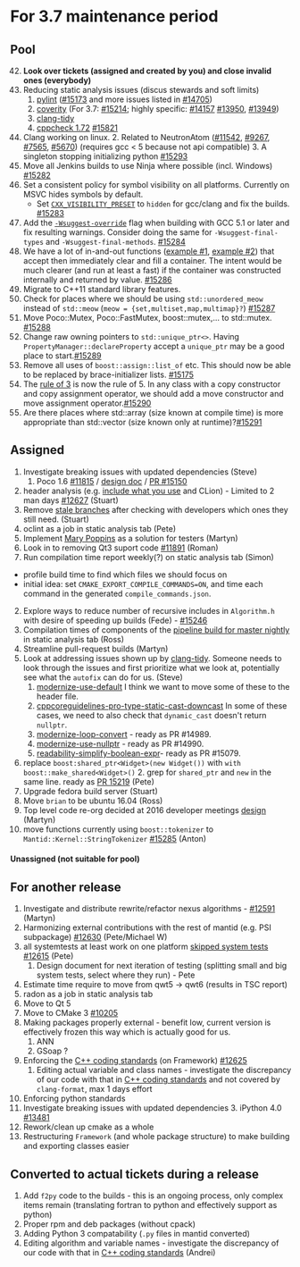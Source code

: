 For 3.7 maintenance period
==========================

Pool
----

42. **Look over tickets (assigned and created by you) and close invalid ones (everybody)**
1. Reducing static analysis issues (discus stewards and soft limits)
   1. [pylint](http://builds.mantidproject.org/job/master_pylint/) ([#15173](https://github.com/mantidproject/mantid/issues/15173) and more issues listed in [#14705](https://github.com/mantidproject/mantid/issues/14705))
   2. [coverity](https://scan.coverity.com/projects/335) (For 3.7: [#15214](http://github.com/mantidproject/mantid/issues/15214); highly specific: [#14157](http://github.com/mantidproject/mantid/issues/14157) [#13950](https://github.com/mantidproject/mantid/issues/13950), [#13949](https://github.com/mantidproject/mantid/issues/13949))
   3. [clang-tidy](http://builds.mantidproject.org/view/Static%20Analysis/job/clang_tidy/)
   4. [cppcheck 1.72](http://builds.mantidproject.org/view/Static%20Analysis/job/cppcheck-1.72/) [#15821](https://github.com/mantidproject/mantid/issues/15281)
1. Clang working on linux. 
   2. Related to NeutronAtom ([#11542](https://github.com/mantidproject/mantid/issues/11542), [#9267](https://github.com/mantidproject/mantid/issues/9267), [#7565](https://github.com/mantidproject/mantid/issues/7565), [#5670](https://github.com/mantidproject/mantid/issues/5670))  (requires gcc < 5 because not api compatible)
   3. A singleton stopping initializing python [#15293](https://github.com/mantidproject/mantid/issues/15293)
1. Move all Jenkins builds to use Ninja where possible (incl. Windows) [#15282](https://github.com/mantidproject/mantid/issues/15282)
1. Set a consistent policy for symbol visibility on all platforms. Currently on MSVC hides symbols by default.
   - Set [`CXX_VISIBILITY_PRESET`](https://cmake.org/cmake/help/v2.8.12/cmake.html#prop_tgt:LANG_VISIBILITY_PRESET) to `hidden` for gcc/clang and fix the builds.  [#15283](https://github.com/mantidproject/mantid/issues/15283)
1. Add the [`-Wsuggest-override`](https://gcc.gnu.org/onlinedocs/gcc/Warning-Options.html) flag when building with GCC 5.1 or later and fix resulting warnings. Consider doing the same for `-Wsuggest-final-types` and `-Wsuggest-final-methods`. [#15284](https://github.com/mantidproject/mantid/issues/15284)
1. We have a lot of in-and-out functions ([example #1](https://github.com/mantidproject/mantid/blob/master/MantidQt/MantidWidgets/src/AlgorithmSelectorWidget.cpp#L151), [example #2](https://github.com/mantidproject/mantid/blob/master/Framework/Kernel/src/ConfigService.cpp#L75)) that accept then immediately clear and fill a container. The intent would be much clearer (and run at least a fast) if the container was constructed internally and returned by value. [#15286](https://github.com/mantidproject/mantid/issues/15286)
1. Migrate to C++11 standard library features.
  2. Check for places where we should be using `std::unordered_meow` instead of `std::meow` (`meow = {set,multiset,map,multimap}?`) [#15287](https://github.com/mantidproject/mantid/issues/15287)
  3. Move Poco::Mutex, Poco::FastMutex, boost::mutex,... to std::mutex. [#15288](https://github.com/mantidproject/mantid/issues/15288)
  4. Change raw owning pointers to `std::unique_ptr<>`. Having `PropertyManager::declareProperty` accept a `unique_ptr` may be a good place to start.[#15289](https://github.com/mantidproject/mantid/issues/15289)
  5. Remove all uses of `boost::assign::list_of` etc. This should now be able to be replaced by brace-initializer lists. [#15175](https://github.com/mantidproject/mantid/issues/15175) 
  6. The [rule of 3](https://en.wikipedia.org/wiki/Rule_of_three_(C%2B%2B_programming)) is now the rule of 5. In any class with a copy constructor and copy assignment operator, we should add a move constructor and move assignment operator.[#15290](https://github.com/mantidproject/mantid/issues/15290)
  7. Are there places where std::array (size known at compile time)  is more appropriate than std::vector (size known only at runtime)?[#15291](https://github.com/mantidproject/mantid/issues/15291)

Assigned
--------

1. Investigate breaking issues with updated dependencies (Steve)
    1. Poco 1.6 [#11815](http://github.com/mantidproject/mantid/issues/11815) / [design doc](https://github.com/mantidproject/documents/blob/master/Design/PocoStringTokenizer.md) / [PR #15150](https://github.com/mantidproject/mantid/pull/15150)
1. header analysis (e.g. [include what you use](http://www.mantidproject.org/IWYU) and CLion) - Limited to 2 man days [#12627](https://github.com/mantidproject/mantid/issues/12627) (Stuart)
2. Remove [stale branches](https://github.com/mantidproject/mantid/branches/stale) after checking with developers which ones they still need. (Stuart)
1. oclint as a job in static analysis tab (Pete)
1. Implement [Mary Poppins](https://github.com/mary-poppins/mary-poppins) as a solution for testers (Martyn)
1. Look in to removing Qt3 suport code [#11891](https://github.com/mantidproject/mantid/issues/11891)  (Roman)
2. Run compilation time report weekly(?) on static analysis tab (Simon)
  -  profile build time to find which files we should focus on
  -  initial idea: set `CMAKE_EXPORT_COMPILE_COMMANDS=ON`, and time each command in the generated `compile_commands.json`.
2. Explore ways to reduce number of recursive includes in `Algorithm.h` with desire of speeding up builds (Fede) - [#15246](https://github.com/mantidproject/mantid/issues/15246)
1084. Compilation times of components of the [pipeline build for master nightly](http://builds.mantidproject.org/view/Master%20Pipeline/) in static analysis tab (Ross)
1085. Streamline pull-request builds (Martyn)
1. Look at addressing issues shown up by [clang-tidy](http://builds.mantidproject.org/view/Static%20Analysis/job/clang_tidy). Someone needs to look through the issues and first prioritize what we look at, potentially see what the `autofix` can do for us. (Steve)
   1. [modernize-use-default](https://github.com/mantidproject/mantid/compare/modernize-use-default) I think we want to move some of these to the header file.
   2. [cppcoreguidelines-pro-type-static-cast-downcast](https://github.com/mantidproject/mantid/compare/cppcoreguidelines-pro-type-static-cast-downcast) In some of these cases, we need to also check that `dynamic_cast` doesn't return `nullptr`. 
   3. [modernize-loop-convert](https://github.com/mantidproject/mantid/pull/14989) - ready as PR #14989.
   4. [modernize-use-nullptr](https://github.com/mantidproject/mantid/pull/14990) - ready as PR #14990.
   5. [readability-simplify-boolean-expr](https://github.com/mantidproject/mantid/pull/15079)- ready as PR #15079.
1. replace `boost:shared_ptr<Widget>(new Widget())` with `with boost::make_shared<Widget>()`
   2. grep for `shared_ptr` and `new` in the same line. ready as [PR 15219](https://github.com/mantidproject/mantid/pull/15219) (Pete)
3. Upgrade fedora build server (Stuart)
4. Move `brian` to be ubuntu 16.04 (Ross)
23. Top level code re-org decided at 2016 developer meetings [design](https://github.com/mantidproject/documents/pull/11) (Martyn)
1. move functions currently using `boost::tokenizer` to `Mantid::Kernel::StringTokenizer` [#15285](https://github.com/mantidproject/mantid/issues/15285) (Anton)

#### Unassigned (not suitable for pool)

For another release
-------------------

1. Investigate and distribute rewrite/refactor nexus algorithms - [#12591](http://github.com/mantidproject/mantid/issues/12591)  (Martyn)
1. Harmonizing external contributions with the rest of mantid (e.g. PSI subpackage) [#12630](https://github.com/mantidproject/mantid/issues/12630) (Pete/Michael W)
1. all systemtests at least work on one platform [skipped system tests](http://developer.mantidproject.org/systemtests/) [#12615](https://github.com/mantidproject/mantid/issues/12615) (Pete)
   1. Design document for next iteration of testing (splitting small and big system tests, select where they run) - Pete
1. Estimate time require to move from qwt5 -> qwt6 (results in TSC report)
1093777. radon as a job in static analysis tab
1. Move to Qt 5
1. Move to CMake 3 [#10205](http://github.com/mantidproject/mantid/issues/10205)
1. Making packages properly external - benefit low, current version is effectively frozen this way which is actually good for us.
   1. ANN
   2. GSoap ?
1. Enforcing the [C++ coding standards](http://www.mantidproject.org/C%2B%2B_Coding_Standards) (on Framework) [#12625](http://github.com/mantidproject/mantid/issues/12625)
   1. Editing actual variable and class names - investigate the discrepancy of our code with that in [C++ coding standards](http://www.mantidproject.org/C%2B%2B_Coding_Standards) and not covered by `clang-format`, max 1 days effort
2. Enforcing python standards
1. Investigate breaking issues with updated dependencies
    3. iPython 4.0 [#13481](https://github.com/mantidproject/mantid/issues/13481)
1. Rework/clean up cmake as a whole
1. Restructuring `Framework` (and whole package structure) to make building and exporting classes easier

Converted to actual tickets during a release
--------------------------------------------

1. Add `f2py` code to the builds - this is an ongoing process, only complex items remain (translating fortran to python and effectively support as python)
1. Proper rpm and deb packages (without cpack)
1. Adding Python 3 compatability (`.py` files in mantid converted)
1. Editing algorithm and variable names - investigate the discrepancy of our code with that in [C++ coding standards](http://www.mantidproject.org/C%2B%2B_Coding_Standards) (Andrei)
